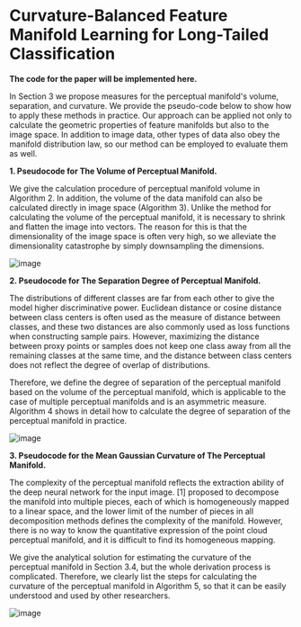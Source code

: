 # **Curvature-Balanced Feature Manifold Learning for Long-Tailed Classification**

**The code for the paper will be implemented here.**

In Section 3 we propose measures for the perceptual manifold's volume, separation, and curvature. We provide the pseudo-code below to show how to apply these methods in practice. Our approach can be applied not only to calculate the geometric properties of feature manifolds but also to the image space. In addition to image data, other types of data also obey the manifold distribution law, so our method can be employed to evaluate them as well.

**1. Pseudocode for The Volume of Perceptual Manifold.**

We give the calculation procedure of perceptual manifold volume in Algorithm 2. In addition, the volume of the data manifold can also be calculated directly in image space (Algorithm 3). Unlike the method for calculating the volume of the perceptual manifold, it is necessary to shrink and flatten the image into vectors. The reason for this is that the dimensionality of the image space is often very high, so we alleviate the dimensionality catastrophe by simply downsampling the dimensions.

![image](https://user-images.githubusercontent.com/31196857/199918189-f0702dd2-4dbb-4236-af64-a0ec206b57a6.png)

**2. Pseudocode for The Separation Degree of Perceptual Manifold.**

The distributions of different classes are far from each other to give the model higher discriminative power. Euclidean distance or cosine distance between class centers is often used as the measure of distance between classes, and these two distances are also commonly used as loss functions when constructing sample pairs. However, maximizing the distance between proxy points or samples does not keep one class away from all the remaining classes at the same time, and the distance between class centers does not reflect the degree of overlap of distributions.

Therefore, we define the degree of separation of the perceptual manifold based on the volume of the perceptual manifold, which is applicable to the case of multiple perceptual manifolds and is an asymmetric measure. Algorithm 4 shows in detail how to calculate the degree of separation of the perceptual manifold in practice. 

![image](https://user-images.githubusercontent.com/31196857/199918914-def07599-0f27-4c29-8e6d-29caf7473c8a.png)

**3. Pseudocode for the Mean Gaussian Curvature of The Perceptual Manifold.**

The complexity of the perceptual manifold reflects the extraction ability of the deep neural network for the input image. [1] proposed to decompose the manifold into multiple pieces, each of which is homogeneously mapped to a linear space, and the lower limit of the number of pieces in all decomposition methods defines the complexity of the manifold. However, there is no way to know the quantitative expression of the point cloud perceptual manifold, and it is difficult to find its homogeneous mapping. 

We give the analytical solution for estimating the curvature of the perceptual manifold in Section 3.4, but the whole derivation process is complicated. Therefore, we clearly list the steps for calculating the curvature of the perceptual manifold in Algorithm 5, so that it can be easily understood and used by other researchers.

![image](https://user-images.githubusercontent.com/31196857/199919448-ad36618f-bc52-4187-8fb8-3e4994523dbe.png)
